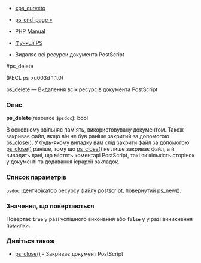 - [«ps_curveto](function.ps-curveto.md)
- [ps_end_page »](function.ps-end-page.md)

- [PHP Manual](index.md)
- [Функції PS](ref.ps.md)
- Видаляє всі ресурси документа PostScript

#ps_delete

(PECL ps \>u003d 1.1.0)

ps_delete — Видалення всіх ресурсів документа PostScript

### Опис

**ps_delete**(resource `$psdoc`): bool

В основному звільняє пам'ять, використовувану документом. Також закриває
файл, якщо він не був раніше закритий за допомогою
[ps_close()](function.ps-close.md). У будь-якому випадку вам слід закрити
файл за допомогою [ps_close()](function.ps-close.md) раніше, тому що
[ps_close()](function.ps-close.md) не лише закриває файл, а й
виводить дані, що містять коментарі PostScript, такі як кількість
сторінок у документі та додавання ієрархії закладок.

### Список параметрів

`psdoc`
Ідентифікатор ресурсу файлу postscript, повернутий
[ps_new()](function.ps-new.md).

### Значення, що повертаються

Повертає **`true`** у разі успішного виконання або **`false`** у
у разі виникнення помилки.

### Дивіться також

- [ps_close()](function.ps-close.md) - Закриває документ PostScript
